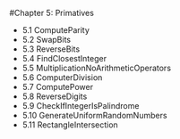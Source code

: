 #Chapter 5: Primatives

* 5.1 ComputeParity
* 5.2 SwapBits
* 5.3 ReverseBits
* 5.4 FindClosestInteger
* 5.5 MultiplicationNoArithmeticOperators
* 5.6 ComputerDivision
* 5.7 ComputePower
* 5.8 ReverseDigits
* 5.9 CheckIfIntegerIsPalindrome
* 5.10 GenerateUniformRandomNumbers
* 5.11 RectangleIntersection